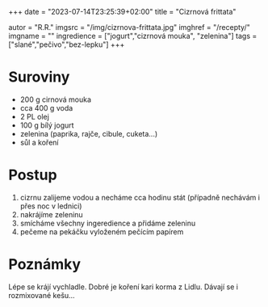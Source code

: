 +++
date = "2023-07-14T23:25:39+02:00"
title = "Cizrnová frittata"

autor = "R.R."
imgsrc = "/img/cizrnova-frittata.jpg"
imghref = "/recepty/"
imgname = ""
ingredience = ["jogurt","cizrnová mouka", "zelenina"]
tags = ["slané","pečivo","bez-lepku"]
+++

# Suroviny


- 200 g cirnová mouka
- cca 400 g voda
- 2 PL olej
- 100 g bílý jogurt
- zelenina (paprika, rajče, cibule, cuketa...)
- sůl a koření

# Postup
1. cizrnu zalijeme vodou a necháme cca hodinu stát (případně nechávám i přes noc v lednici)
2. nakrájíme zeleninu
3. smícháme všechny ingeredience a přidáme zeleninu
4. pečeme na pekáčku vyloženém pečícím papírem 

# Poznámky
Lépe se krájí vychladle. Dobré je koření kari korma z Lidlu. Dávají se i rozmixované kešu...
<!--
-->
